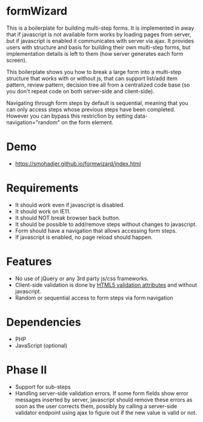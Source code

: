# formWizard
This is a boilerplate for building multi-step forms. It is implemented in away that if javascript is not available form works by loading pages from server, but if javascript is enabled it communicates with server via ajax. It provides users with structure and basis for building their own multi-step forms, but implementation details is left to them (how server generates each form screen).

This boilerplate shows you how to break a large form into a multi-step structure that works with or without js, that can support list/add item pattern, review pattern, decision tree all from a centralized code base (so you don't repeat code on both server-side and client-side). 

Navigating through form steps by default is sequential, meaning that you can only access steps whose previous steps have been completed. However you can bypass this restriction by setting data-navigation="random" on the form element.

# Demo
- https://smohadjer.github.io/formwizard/index.html

# Requirements
- It should work even if javascript is disabled.
- It should work on IE11.
- It should NOT break browser back button.
- It should be possible to add/remove steps without changes to javascript.
- Form should have a navigation that allows accessing form steps. 
- If javascript is enabled, no page reload should happen.

# Features
- No use of jQuery or any 3rd party js/css frameworks.
- Client-side validation is done by [HTML5 validation attributes](https://developer.mozilla.org/en-US/docs/Learn/HTML/Forms/Form_validation) and without javascript. 
- Random or sequential access to form steps via form navigation

# Dependencies
- PHP
- JavaScript (optional)

# Phase II
- Support for sub-steps
- Handling server-side validation errors. If some form fields show error messages inserted by server, javascript should remove these errors as soon as the user corrects them, possibly by calling a server-side validator endpoint using ajax to figure out if the new value is valid or not.

